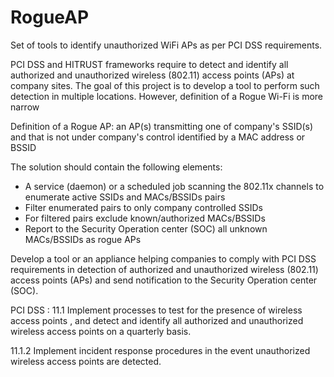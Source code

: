 # RogueAP
Set of tools to identify unauthorized WiFi APs as per PCI DSS requirements.

PCI DSS and HITRUST  frameworks require to detect and identify all authorized and unauthorized wireless (802.11) access points (APs) at company sites. 
The goal of this project is to develop a tool to perform such detection in multiple locations. However, definition of a Rogue Wi-Fi is more narrow

Definition of a Rogue AP: an AP(s) transmitting one of company's SSID(s) and that is not under company's control identified by a MAC address or BSSID

The solution should contain the following elements:
* A service (daemon) or a scheduled job scanning  the 802.11x channels to enumerate active SSIDs and MACs/BSSIDs pairs
* Filter enumerated pairs to only company controlled SSIDs 
* For filtered pairs exclude known/authorized MACs/BSSIDs 
* Report to the Security Operation center (SOC) all unknown MACs/BSSIDs as rogue APs

Develop a tool or an appliance helping companies to comply with PCI DSS requirements in detection of authorized and unauthorized wireless (802.11) 
access points (APs) and send notification to the Security Operation center (SOC). 

PCI DSS :
11.1 Implement processes to test for the presence of wireless access points , and detect and identify all authorized and unauthorized wireless access points on a quarterly basis.

11.1.2 Implement incident response procedures in the event unauthorized wireless access points are detected.
